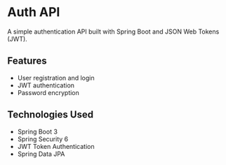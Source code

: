 # Auth API 

A simple authentication API built with Spring Boot and JSON Web Tokens (JWT).

## Features

- User registration and login
- JWT authentication
- Password encryption

## Technologies Used

- Spring Boot 3
- Spring Security 6
- JWT Token Authentication
- Spring Data JPA
